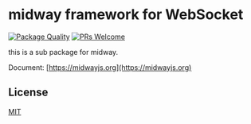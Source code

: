 # midway framework for WebSocket

[![Package Quality](http://npm.packagequality.com/shield/midway-web.svg)](http://packagequality.com/#?package=midway-web)
[![PRs Welcome](https://img.shields.io/badge/PRs-welcome-brightgreen.svg)](https://github.com/midwayjs/midway/pulls)

this is a sub package for midway.

Document: [https://midwayjs.org](https://midwayjs.org)

## License

[MIT]((http://github.com/midwayjs/midway/blob/master/LICENSE))
